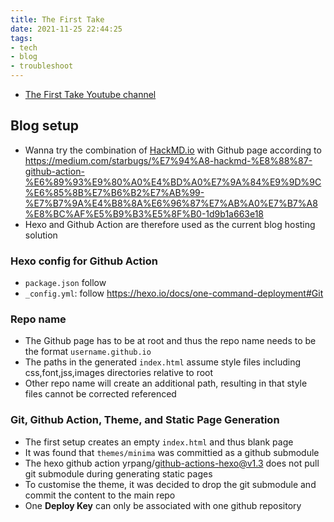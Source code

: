 ```yaml
---
title: The First Take
date: 2021-11-25 22:44:25
tags: 
- tech
- blog
- troubleshoot
---
```


* [The First Take Youtube channel](https://www.youtube.com/channel/UC9zY_E8mcAo_Oq772LEZq8Q/featured)
## Blog setup 
* Wanna try the combination of [HackMD.io](http://hackmd.io/) with Github page according to https://medium.com/starbugs/%E7%94%A8-hackmd-%E8%88%87-github-action-%E6%89%93%E9%80%A0%E4%BD%A0%E7%9A%84%E9%9D%9C%E6%85%8B%E7%B6%B2%E7%AB%99-%E7%B7%9A%E4%B8%8A%E6%96%87%E7%AB%A0%E7%B7%A8%E8%BC%AF%E5%B9%B3%E5%8F%B0-1d9b1a663e18
* Hexo and Github Action are therefore used as the current blog hosting solution
### Hexo config for Github Action
* `package.json` follow
* `_config.yml`: follow https://hexo.io/docs/one-command-deployment#Git
### Repo name
* The Github page has to be at root and thus the repo name needs to be the format `username.github.io`
* The paths in the generated `index.html` assume style files including css,font,jss,images directories relative to root
* Other repo name will create an additional path, resulting in that style files cannot be corrected referenced
### Git, Github Action, Theme, and Static Page Generation
* The first setup creates an empty `index.html` and thus blank page
* It was found that `themes/minima` was committied as a github submodule
* The hexo github action yrpang/github-actions-hexo@v1.3 does not pull git submodule during generating static pages
* To customise the theme, it was decided to drop the git submodule and commit the content to the main repo
* One **Deploy Key** can only be associated with one github repository

